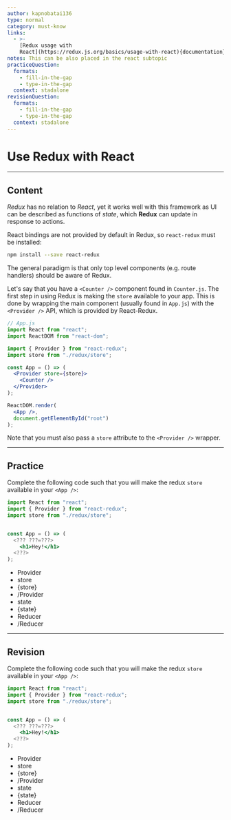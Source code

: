 ```yaml
---
author: kapnobatai136
type: normal
category: must-know
links:
  - >-
    [Redux usage with
    React](https://redux.js.org/basics/usage-with-react){documentation}
notes: This can be also placed in the react subtopic
practiceQuestion:
  formats:
    - fill-in-the-gap
    - type-in-the-gap
  context: stadalone
revisionQuestion:
  formats:
    - fill-in-the-gap
    - type-in-the-gap
  context: stadalone
---
```


# Use Redux with React


---

## Content

*Redux* has no relation to *React*, yet it works well with this framework as UI can be described as functions of *state*, which **Redux** can update in response to actions.

React bindings are not provided by default in Redux, so `react-redux` must be installed:

```bash
npm install --save react-redux
```

The general paradigm is that only top level components (e.g. route handlers) should be aware of Redux.

Let's say that you have a `<Counter />` component found in `Counter.js`. The first step in using Redux is making the `store` available to your app. This is done by wrapping the main component (usually found in `App.js`) with the `<Provider />` API, which is provided by React-Redux.

```jsx
// App.js
import React from "react";
import ReactDOM from "react-dom";

import { Provider } from "react-redux";
import store from "./redux/store";

const App = () => (
  <Provider store={store}>
    <Counter />
  </Provider>
);

ReactDOM.render(
  <App />,
  document.getElementById("root")
);
```

Note that you must also pass a `store` attribute to the `<Provider />` wrapper.


---

## Practice

Complete the following code such that you will make the redux `store` available in your `<App />`:


```jsx
import React from "react";
import { Provider } from "react-redux";
import store from "./redux/store";


const App = () => (
  <??? ???=???>
    <h1>Hey!</h1>
  <???>
);
```

- Provider
- store
- {store}
- /Provider
- state
- {state}
- Reducer
- /Reducer


---

## Revision

Complete the following code such that you will make the redux `store` available in your `<App />`:

```jsx
import React from "react";
import { Provider } from "react-redux";
import store from "./redux/store";


const App = () => (
  <??? ???=???>
    <h1>Hey!</h1>
  <???>
);
```

- Provider
- store
- {store}
- /Provider
- state
- {state}
- Reducer
- /Reducer
